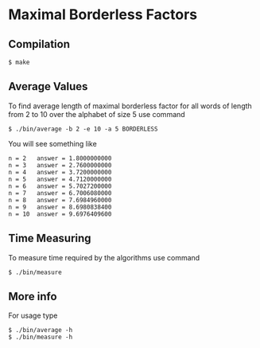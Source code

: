 # Maximal Borderless Factors

## Compilation

```
$ make
```

## Average Values

To find average length of maximal borderless factor for all words
of length from 2 to 10 over the alphabet of size 5 use command

```
$ ./bin/average -b 2 -e 10 -a 5 BORDERLESS
```

You will see something like

```
n = 2	answer = 1.8000000000
n = 3	answer = 2.7600000000
n = 4	answer = 3.7200000000
n = 5	answer = 4.7120000000
n = 6	answer = 5.7027200000
n = 7	answer = 6.7006080000
n = 8	answer = 7.6984960000
n = 9	answer = 8.6980838400
n = 10	answer = 9.6976409600
```

## Time Measuring

To measure time required by the algorithms use command

```
$ ./bin/measure
```

## More info

For usage type

```
$ ./bin/average -h
$ ./bin/measure -h
```
